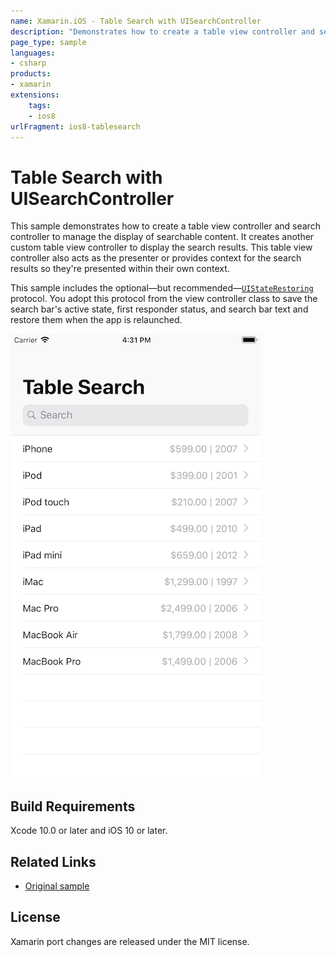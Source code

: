 ```yaml
---
name: Xamarin.iOS - Table Search with UISearchController
description: "Demonstrates how to create a table view controller and search controller to manage the display of searchable content (iOS8)"
page_type: sample
languages:
- csharp
products:
- xamarin
extensions:
    tags:
    - ios8
urlFragment: ios8-tablesearch
---
```

# Table Search with UISearchController

This sample demonstrates how to create a table view controller and search controller to manage the display of searchable content. It creates another custom table view controller to display the search results. This table view controller also acts as the presenter or provides context for the search results so they're presented within their own context.

This sample includes the optional—but recommended—[`UIStateRestoring`](https://developer.apple.com/documentation/uikit/uistaterestoring) protocol. You adopt this protocol from the view controller class to save the search bar's active state, first responder status, and search bar text and restore them when the app is relaunched.

![Table Search with UISearchController application screenshot](Screenshots/screenshot-1.png "Table Search with UISearchController application screenshot")

## Build Requirements

Xcode 10.0 or later and iOS 10 or later.

## Related Links

- [Original sample](https://developer.apple.com/documentation/uikit/view_controllers/displaying_searchable_content_by_using_a_search_controller#//apple_ref/doc/uid/TP40014683)

## License

Xamarin port changes are released under the MIT license.

